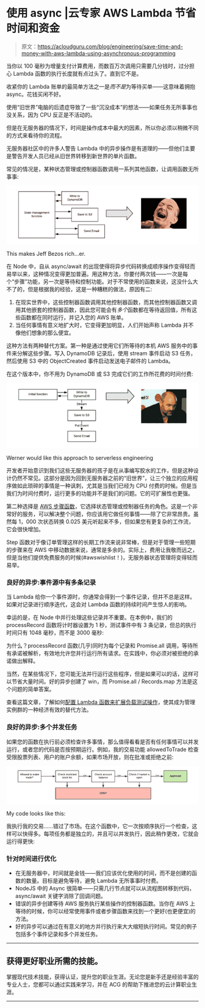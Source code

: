# 使用 async |云专家 AWS Lambda 节省时间和资金

> 原文：<https://acloudguru.com/blog/engineering/save-time-and-money-with-aws-lambda-using-asynchronous-programming>

当你以 100 毫秒为增量支付计算费用，而数百万次调用只需要几分钱时，过分担心 Lambda 函数的执行长度就有点过头了。直到它不是。

收紧你的 Lambda 账单的最简单方法之一是*而不是*为等待买单——这意味着拥抱 async。花钱买闲不好。

使用“旧世界”电脑的后遗症导致了一些“沉没成本”的想法——如果任务无所事事也没关系，因为 CPU 反正是不活动的。

但是在无服务器的情况下，时间是操作成本中最大的因素，所以你必须以稍微不同的方式来看待你的流程。

无服务器社区中的许多人警告 Lambda 中的异步操作是有道理的——但他们主要是警告开发人员已经从旧世界转移到新世界的单片函数。

常见的情况是，某种状态管理或控制器函数调用一系列其他函数，让调用函数无所事事:

![](img/68291cee1f24e37ab8f1d5a4fa13373e.png)

This makes Jeff Bezos rich…er.

在 Node 中，自从 async/await 的出现使得将异步代码转换成顺序操作变得轻而易举以来，这种情况变得更加普遍。用这种方法，你要付两次钱——一次是每个“步骤”功能，另一次是等待和控制功能。对于不常使用的函数来说，这没什么大不了的，但是根据我的经验，这是一种糟糕的做法，原因有二:

1.  在现实世界中，这些控制器函数调用其他控制器函数，而其他控制器函数又调用其他嵌套的控制器函数，因此您可能会有*多个*函数都在等待返回值，所有这些函数都在同时运行，并记入您的 AWS 账单。
2.  当任何事情有意义地扩大时，它变得更加明显，人们开始声称 Lambda 并不像他们想象的那么便宜。

这种方法有两种替代方案。第一种是通过使用它们所等待的本机 AWS 服务中的事件来分解这些步骤。写入 DynamoDB 记录后，使用 stream 事件启动 S3 任务，然后使用 S3 中的 ObjectCreated 事件启动发送电子邮件的 Lambda。

在这个版本中，你不用为 DynamoDB 或 S3 完成它们的工作所花费的时间付费:

![](img/dfa75b553aacf9e9716a7176a201babe.png)

Werner would like this approach to serverless engineering

开发者开始意识到我们这些无服务器的孩子是在从事编写胶水的工作，但是这种设计仍然不常见。这部分是因为回到无服务器之前的“旧世界”，让三个独立的应用程序做如此琐碎的事情是一种讽刺，尤其是当我们已经为 CPU 付费的时候。但是当我们为时间付费时，运行更多的功能并不是我们的问题。它的可扩展性也更强。

第二种选择是 [AWS 步骤函数](https://acloudguru.com/blog/engineering/processing-an-arbitrary-number-of-jobs-with-aws-step-functions)，它选择状态管理或控制器任务的角色。这是一个非常好的服务，可以解决整个问题，你应该用它做任何事情——除了它非常昂贵。虽然每 1，000 次状态转换 0.025 美元听起来不多，但如果您有更复杂的工作流，它会很快增加。

Step 函数对于像订单管理这样的长期工作流来说非常棒，但是对于管理一些短期的步骤来在 AWS 中移动数据来说，通常是多余的。实际上，费用让我敬而远之，但是当他们提供免费服务的时候(#awswishlist！)，无服务器状态管理将变得轻而易举。

### 良好的异步:事件源中有多条记录

当 Lambda 给你一个事件源时，你通常会得到一个事件记录，但并不总是这样。如果对记录进行顺序迭代，这会对 Lambda 函数的持续时间产生惊人的影响。

幸运的是，在 Node 中并行处理这些记录并不重要。在本例中，我们的 processRecord 函数将计时器设置为 1 秒，测试事件中有 3 条记录，但总的执行时间只有 1048 毫秒，而不是 3000 毫秒:

为什么？processRecord 函数(几乎)同时为每个记录和 Promise.all 调用，等待所有承诺被解析，有效地允许您并行运行所有请求。在实践中，你必须对被拒绝的承诺做出解释。

当然，在某些情况下，您可能无法并行运行这些程序，但是如果可以的话，这样可以节省大量时间。好的异步创建了 win，而 Promise.all / Records.map 方法是这个问题的简单答案。

查看这篇文章，了解如何[配置 Lambda 函数来扩展负载测试操作](https://acloudguru.com/blog/engineering/serverless-browser-automation-with-aws-lambda-and-puppeteer)，使其成为管理实例群的一种经济有效的替代方法。

### 良好的异步:多个并发任务

如果您的函数在执行前必须检查许多事情，那么值得看看是否有任何事情可以并发运行，或者您的代码是否按预期运行。例如，我的交易功能 allowedToTrade 检查受限股票列表、用户的账户余额，如果市场开放，则在批准或拒绝之前:

![](img/83dcc784b8da99b0e6dec74690933ca4.png)

My code looks like this:

我执行我的交易……错过了市场。在这个函数中，它一次按顺序执行一个检查，这样可以快得多。每项任务都是独立的，并且可以并发执行，因此稍作更改，它就会运行得更快:

### 针对时间进行优化

*   在无服务器中，时间就是金钱——我们应该优化使用的时间，而不是创建的函数的数量。目标是避免等待，避免 Lambda 无所事事时付费。
*   NodeJS 中的 Async 很简单——只需几行节点就可以从流程图转移到代码，async/await 关键字消除了回调问题。
*   错误的异步创建等待 AWS 服务执行某些操作的控制器函数。当你在 AWS 上等待的时候，你可以经常使用事件或者步骤函数来找到一个更好(也更便宜)的方法。
*   好的异步可以通过在有意义的地方并行执行来大大缩短执行时间。常见的例子包括多个事件记录和多个并发任务。

* * *

## 获得更好职业所需的技能。

掌握现代技术技能，获得认证，提升您的职业生涯。无论您是新手还是经验丰富的专业人士，您都可以通过实践来学习，并在 ACG 的帮助下推进您的云计算职业生涯。

* * *